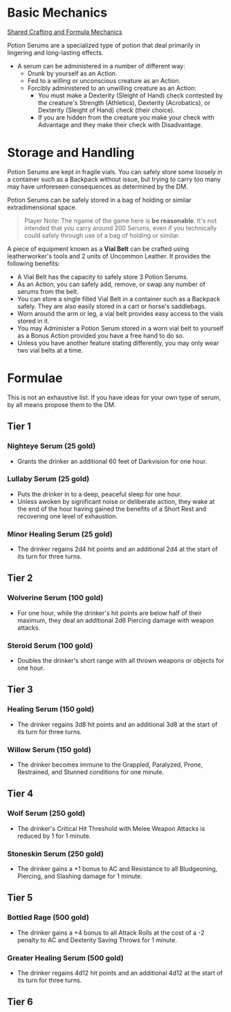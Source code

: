 ﻿# Basic Mechanics
[Shared Crafting and Formula Mechanics](consumable_shared_mechanics.md)

Potion Serums are a specialized type of potion that deal primarily in lingering and long-lasting effects.
* A serum can be administered in a number of different way:
	* Drunk by yourself as an Action.
	* Fed to a willing or unconscious creature as an Action.
	* Forcibly administered to an unwilling creature as an Action:
		* You must make a Dexterity (Sleight of Hand) check contested by the creature's Strength (Athletics), Dexterity (Acrobatics), or Dexterity (Sleight of Hand) check (their choice).
		* If you are hidden from the creature you make your check with Advantage and they make their check with Disadvantage.

# Storage and Handling
Potion Serums are kept in fragile vials. You can safely store some loosely in a container such as a Backpack without issue, but trying to carry too many may have unforeseen consequences as determined by the DM.

Potion Serums can be safely stored in a bag of holding or similar extradimensional space.

> Player Note: The ngame of the game here is **be reasonable**. It's not intended that you carry around 200 Serums, even if you technically could safely through use of a bag of holding or similar.

A piece of equipment known as a **Vial Belt** can be crafted using leatherworker's tools and 2 units of Uncommon Leather. It provides the following benefits:
* A Vial Belt has the capacity to safely store 3 Potion Serums.
* As an Action, you can safely add, remove, or swap any number of serums from the belt.
* You can store a single filled Vial Belt in a container such as a Backpack safely. They are also easily stored in a cart or horse's saddlebags.
* Worn around the arm or leg, a vial belt provides easy access to the vials stored in it.
* You may Administer a Potion Serum stored in a worn vial belt to yourself as a Bonus Action provided you have a free hand to do so.
* Unless you have another feature stating differently, you may only wear two vial belts at a time.

# Formulae
This is not an exhaustive list. If you have ideas for your own type of serum, by all means propose them to the DM.

## Tier 1
### Nighteye Serum (25 gold)  
* Grants the drinker an additional 60 feet of Darkvision for one hour.
### Lullaby Serum (25 gold)  
* Puts the drinker in to a deep, peaceful sleep for one hour.
* Unless awoken by significant noise or deliberate action, they wake at the end of the hour having gained the benefits of a Short Rest and recovering one level of exhaustion.
### Minor Healing Serum (25 gold)
* The drinker regains 2d4 hit points and an additional 2d4 at the start of its turn for three turns.

## Tier 2
### Wolverine Serum (100 gold)
* For one hour, while the drinker's hit points are below half of their maximum, they deal an additional 2d6 Piercing damage with weapon attacks.
### Steroid Serum (100 gold)
* Doubles the drinker's short range with all thrown weapons or objects for one hour.

## Tier 3
### Healing Serum (150 gold)
* The drinker regains 3d8 hit points and an additional 3d8 at the start of its turn for three turns.
### Willow Serum (150 gold)
* The drinker becomes immune to the Grappled, Paralyzed, Prone, Restrained, and Stunned conditions for one minute.

## Tier 4
### Wolf Serum (250 gold)
* The drinker's Critical Hit Threshold with Melee Weapon Attacks is reduced by 1 for 1 minute.
### Stoneskin Serum (250 gold)
* The drinker gains a +1 bonus to AC and Resistance to all Bludgeoning, Piercing, and Slashing damage for 1 minute.

## Tier 5
### Bottled Rage (500 gold)
* The drinker gains a +4 bonus to all Attack Rolls at the cost of a -2 penalty to AC and Dexterity Saving Throws for 1 minute.
### Greater Healing Serum (500 gold)
* The drinker regains 4d12 hit points and an additional 4d12 at the start of its turn for three turns.

## Tier 6
